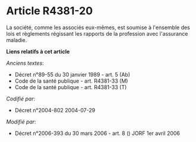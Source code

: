 # Article R4381-20

La société, comme les associés eux-mêmes, est soumise à l'ensemble des lois et règlements régissant les rapports de la
profession avec l'assurance maladie.

**Liens relatifs à cet article**

_Anciens textes_:

  - Décret n°89-55 du 30 janvier 1989 - art. 5 (Ab)
  - Code de la santé publique - art. R4381-33 (M)
  - Code de la santé publique - art. R4381-33 (T)

_Codifié par_:

  - Décret n°2004-802 2004-07-29

_Modifié par_:

  - Décret n°2006-393 du 30 mars 2006 - art. 8 () JORF 1er avril 2006
